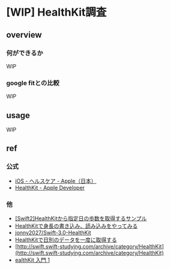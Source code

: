 # [WIP] HealthKit調査

## overview

### 何ができるか

WIP

### google fitとの比較

WIP

## usage

WIP

## ref

### 公式

- [iOS - ヘルスケア - Apple（日本）](https://www.apple.com/jp/ios/health/)
- [HealthKit - Apple Developer](https://developer.apple.com/healthkit/)

### 他

- [[Swift2]HealthKitから指定日の歩数を取得するサンプル](http://qiita.com/Syn256/items/3767514d4c5f3e7087c7)
- [HealthKitで身長の書き込み、読み込みをやってみる](http://llcc.hatenablog.com/entry/2016/05/08/132001)
- [jonny2027/Swift-3.0-HealthKit](https://github.com/jonny2027/Swift-3.0-HealthKit)
- [HealthKitで日別のデータを一度に取得する](https://www.slideshare.net/YoshinoriImajo/healthkit-55457080)
- [http://swift.swift-studying.com/archive/category/HealthKit](http://swift.swift-studying.com/archive/category/HealthKit)
- [ealthKit 入門 1](http://im-sei.tumblr.com/post/89246882818/healthkit-%E5%85%A5%E9%96%80-1)